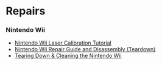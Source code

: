# Repairs

### Nintendo Wii

* [Nintendo Wii Laser Calibration Tutorial](https://www.youtube.com/watch?v=bGjbvhD0JVQ)
* [Nintendo Wii Repair Guide and Disassembly (Teardown)](https://www.youtube.com/watch?v=\_xZNlpN6uQU)
* [Tearing Down & Cleaning the Nintendo Wii](https://www.youtube.com/watch?v=80DvlAE8OJc)
